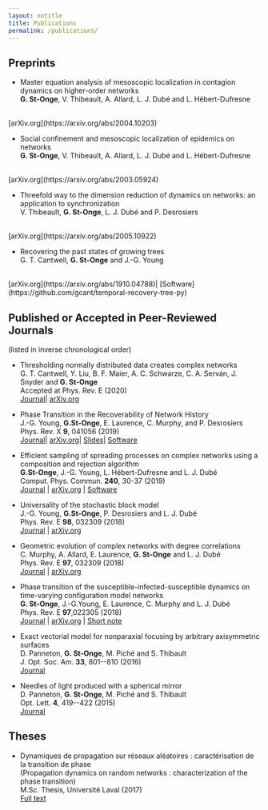 ```yaml
---
layout: notitle
title: Publications
permalink: /publications/
---
```



## Preprints

* <span class="pub-title">Master equation analysis of mesoscopic localization in contagion dynamics on higher-order networks</span><br>
**G. St-Onge**, V. Thibeault, A. Allard, L. J. Dubé and L. Hébert-Dufresne
<br>
[arXiv.org](https://arxiv.org/abs/2004.10203)


* <span class="pub-title">Social confinement and mesoscopic localization of epidemics on networks</span><br>
**G. St-Onge**, V. Thibeault, A. Allard, L. J. Dubé and L. Hébert-Dufresne
<br>
[arXiv.org](https://arxiv.org/abs/2003.05924)

* <span class="pub-title">Threefold way to the dimension reduction of dynamics on networks: an application to synchronization</span><br>
 V. Thibeault, **G. St-Onge**, L. J. Dubé and P. Desrosiers
<br>
[arXiv.org](https://arxiv.org/abs/2005.10922)

* <span class="pub-title">Recovering the past states of growing trees</span><br>
G. T. Cantwell, **G. St-Onge** and J.-G. Young
<br>
[arXiv.org](https://arxiv.org/abs/1910.04788)|
[Software](https://github.com/gcant/temporal-recovery-tree-py)


## Published or Accepted in Peer-Reviewed Journals

<p>(listed in inverse chronological order)</p>

* <span class="pub-title">Thresholding normally distributed data creates complex networks</span><br>
G. T. Cantwell, Y. Liu, B. F. Maier, A. C. Schwarze, C. A. Serván, J. Snyder and **G. St-Onge** <br>
Accepted at Phys. Rev. E (2020) <br>
[Journal](https://journals.aps.org/pre/accepted/1707eR86Pb51cf11d9038e56f3e5beb62d9c84f47)|
[arXiv.org](https://arxiv.org/abs/1902.08278)

* <span class="pub-title">Phase Transition in the Recoverability of Network History</span><br>
J.-G. Young, **G.St-Onge**, E. Laurence, C. Murphy, and P. Desrosiers<br>
Phys. Rev. X **9**, 041056 (2019) <br>
[Journal](https://doi.org/10.1103/PhysRevX.9.041056)|
[arXiv.org](https://arxiv.org/abs/1803.09191)|
[Slides](https://speakerdeck.com/jgyou/network-archaeology-phase-transition-in-the-recoverability-of-network-history)|
[Software](https://github.com/jg-you/network-archaeology)

* <span class="pub-title">Efficient sampling of spreading processes on complex networks using a 
composition and rejection algorithm </span><br>
**G.St-Onge**, J.-G. Young, L. Hébert-Dufresne and L. J. Dubé <br>
Comput. Phys. Commun. **240**, 30-37 (2019) <br>
[Journal](https://doi.org/10.1016/j.cpc.2019.02.008) |
[arXiv.org](http://arxiv.org/abs/1808.05859) |
[Software](https://github.com/gstonge/spreading_CR)


* <span class="pub-title">Universality of the stochastic block model</span><br>
J.-G. Young, **G.St-Onge**, P. Desrosiers and L. J. Dubé<br>
Phys. Rev. E **98**, 032309 (2018) <br>
[Journal](https://doi.org/10.1103/PhysRevE.98.032309) |
[arXiv.org](http://arxiv.org/abs/1806.04214)

* <span class="pub-title">Geometric evolution of complex networks with degree correlations </span><br>
C. Murphy, A. Allard, E. Laurence, **G. St-Onge** and L. J. Dubé <br>
Phys. Rev. E **97**, 032309 (2018) <br>
[Journal](https://doi.org/10.1103/PhysRevE.97.032309) |
[arXiv.org](https://arxiv.org/abs/1710.01600)

* <span class="pub-title">Phase transition of the susceptible-infected-susceptible dynamics on
time-varying configuration model networks</span><br> 
**G. St-Onge**, J.-G.Young, E. Laurence, C. Murphy and L. J. Dubé<br> 
Phys. Rev. E **97**,022305 (2018)<br> 
[Journal](https://doi.org/10.1103/PhysRevE.97.022305) |
[arXiv.org](https://arxiv.org/abs/1709.09257) |
[Short note](https://arxiv.org/abs/1701.01740)

* <span class="pub-title">Exact vectorial model for nonparaxial focusing by arbitrary axisymmetric
  surfaces </span><br>
D. Panneton, **G. St-Onge**, M. Piché and S. Thibault <br>
J. Opt. Soc. Am. **33**, 801--810 (2016) <br>
[Journal](https://doi.org/10.1364/JOSAA.33.000801)

* <span class="pub-title">Needles of light produced with a spherical mirror </span><br>
D. Panneton, **G. St-Onge**, M. Piché and S. Thibault <br>
Opt. Lett. **4**, 419--422 (2015) <br>
[Journal](https://doi.org/10.1364/OL.40.000419)


## Theses

* Dynamiques de propagation sur réseaux aléatoires : caractérisation de la 
transition de phase <br> 
(Propagation dynamics on random networks : characterization of the phase
transition)<br>
M.Sc. Thesis, Université Laval (2017)<br>
[Full text](https://www.dynamica.phy.ulaval.ca/fileadmin/theses/St-Onge17_master.pdf)
